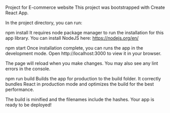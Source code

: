 Project for E-commerce website
This project was bootstrapped with Create React App.

In the project directory, you can run:

npm install
It requires node package manager to run the installation for this app library. You can install NodeJS here: https://nodejs.org/en/

npm start
Once installation complete, you can runs the app in the development mode.
Open http://localhost:3000 to view it in your browser.

The page will reload when you make changes.
You may also see any lint errors in the console.

npm run build
Builds the app for production to the build folder.
It correctly bundles React in production mode and optimizes the build for the best performance.

The build is minified and the filenames include the hashes.
Your app is ready to be deployed!
